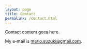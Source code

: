 ```yaml
---
layout: page
title: Contact
permalink: /contact.html
---
```


Contact content goes here.

My e-mail is [mario.suzuki@gmail.com](mailto:mario.suzuki@gmail.com).